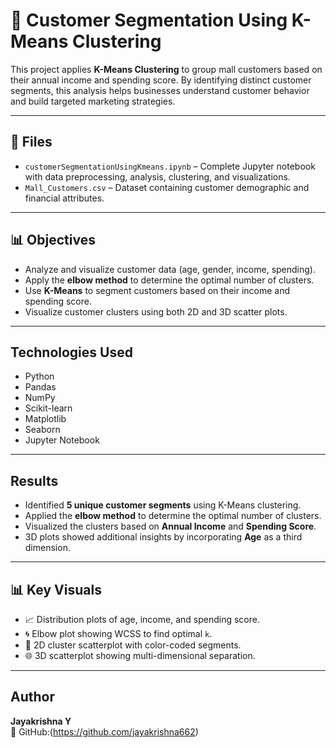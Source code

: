 # 🧠 Customer Segmentation Using K-Means Clustering

This project applies **K-Means Clustering** to group mall customers based on their annual income and spending score. By identifying distinct customer segments, this analysis helps businesses understand customer behavior and build targeted marketing strategies.

---

## 📂 Files

- `customerSegmentationUsingKmeans.ipynb` – Complete Jupyter notebook with data preprocessing, analysis, clustering, and visualizations.
- `Mall_Customers.csv` – Dataset containing customer demographic and financial attributes.

---

## 📊 Objectives

- Analyze and visualize customer data (age, gender, income, spending).
- Apply the **elbow method** to determine the optimal number of clusters.
- Use **K-Means** to segment customers based on their income and spending score.
- Visualize customer clusters using both 2D and 3D scatter plots.

---

## Technologies Used

- Python  
- Pandas  
- NumPy  
- Scikit-learn  
- Matplotlib  
- Seaborn  
- Jupyter Notebook

---

##  Results

- Identified **5 unique customer segments** using K-Means clustering.
- Applied the **elbow method** to determine the optimal number of clusters.
- Visualized the clusters based on **Annual Income** and **Spending Score**.
- 3D plots showed additional insights by incorporating **Age** as a third dimension.

---

## 📊 Key Visuals

- 📈 Distribution plots of age, income, and spending score.
- 🌀 Elbow plot showing WCSS to find optimal `k`.
- 🎯 2D cluster scatterplot with color-coded segments.
- 🌐 3D scatterplot showing multi-dimensional separation.

---

## Author

**Jayakrishna Y**  
🔗 GitHub:(https://github.com/jayakrishna662)
